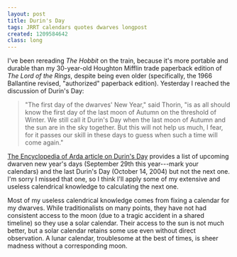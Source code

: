 ```yaml
---
layout: post
title: Durin's Day
tags: JRRT calendars quotes dwarves longpost
created: 1209584642
class: long
---
```

I've been rereading *The Hobbit* on the train, because it's more portable and durable than my 30-year-old Houghton Mifflin trade paperback edition of *The Lord of the Rings*, despite being even older (specifically, the 1966 Ballantine revised, "authorized" paperback edition).  Yesterday I reached the discussion of Durin's Day:

> "The first day of the dwarves' New Year," said Thorin, "is as all should know the first day of the last moon of Autumn on the threshold of Winter.  We still call it Durin's Day when the last moon of Autumn and the sun are in the sky together.<!--break-->  But this will not help us much, I fear, for it passes our skill in these days to guess when such a time will come again."

[The Encyclopedia of Arda article on Durin's Day](http://www.glyphweb.com/arda/d/durinsday.html) provides a list of upcoming dwarven new year's days (September 29th this year---mark your calendars) and the last Durin's Day (October 14, 2004) but not the next one.  I'm sorry I missed that one, so I think I'll apply some of my extensive and useless calendrical knowledge to calculating the next one.

Most of my useless calendrical knowledge comes from fixing a calendar for my dwarves.  While traditionalists on many points, they have not had consistent access to the moon (due to a tragic accident in a shared timeline) so they use a solar calendar.  Their access to the sun is not much better, but a solar calendar retains some use even without direct observation.  A lunar calendar, troublesome at the best of times, is sheer madness without a corresponding moon.
